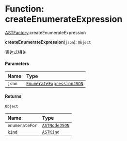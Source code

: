 # Function: createEnumerateExpression

[ASTFactory](/auto-docs/editor/modules/ASTFactory.md).createEnumerateExpression

**createEnumerateExpression**(`json`): `Object`

表达式相关

#### Parameters

| Name | Type |
| :------ | :------ |
| `json` | [`EnumerateExpressionJSON`](/auto-docs/editor/interfaces/EnumerateExpressionJSON.md) |

#### Returns

`Object`

| Name | Type |
| :------ | :------ |
| `enumerateFor` | [`ASTNodeJSON`](/auto-docs/editor/interfaces/ASTNodeJSON.md) |
| `kind` | [`ASTKind`](/auto-docs/editor/enums/ASTKind.md) |
